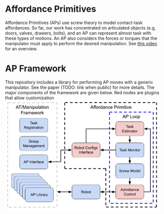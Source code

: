 # Affordance Primitives

Affordance Primitives (APs) use screw theory to model contact-task affordances. So far, our work has concentrated on articulated objects (e.g, doors, valves, drawers, bolts), and an AP can represent almost task with these types of motions. An AP also considers the forces or torques that the manipulator must apply to perform the desired manipulation. See [this video](https://www.youtube.com/watch?v=3TGl3F_4W_8) for an overview.

# AP Framework
This repository includes a library for performing AP moves with a generic manipulator. See the paper (TODO: link when public) for more details. The major components of the framework are given below. Red nodes are plugins that allow customization
![ap_framework](doc/AP_Framework.png "Affordance Primitive Framework")
